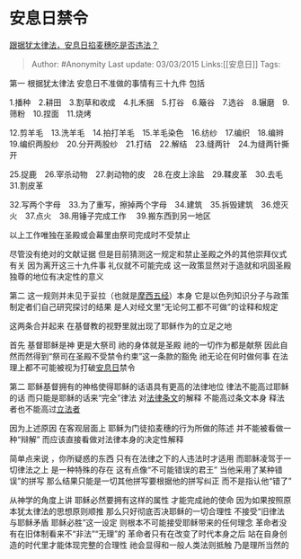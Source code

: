 # 安息日禁令
[跟据犹太律法，安息日掐麦穗吃是否违法？](https://www.zhihu.com/question/28334746/answer/40977196)

> Author: #Anonymity
> Last update: 03/03/2015
> Links:[[安息日]]
> Tags:

第一 根据犹太律法 安息日不准做的事情有三十九件 包括

1.播种　2.耕田　3.割草和收成　4.扎禾捆　5.打谷　6.簸谷　7.选谷　8.辗磨　9.筛粉　10.捏面　11.烧烤

12.剪羊毛　13.洗羊毛　14.拍打羊毛　15.羊毛染色　16.纺纱　17.编织　18.编辫　19.编织两股纱　20.分开两股纱　21.打结　22.解结　23.缝两针　24.为缝两针撕开

25.捉鹿　26.宰杀动物　27.剥动物的皮　28.在皮上涂盐　29.鞣皮革　30.去毛　31.割皮革

32.写两个字母　33.为了重写，擦掉两个字母　34.建筑　35.拆毁建筑　36.熄灭火　37.点火　38.用锤子完成工作 　39.搬东西到另一地区

以上工作唯独在圣殿或会幕里由祭司完成时不受禁止

尽管没有绝对的文献证据 但是目前猜测这一规定和禁止圣殿之外的其他崇拜仪式有关 因为离开这三十九件事 礼仪就不可能完成 这一政策显然对于造就和巩固圣殿独尊的地位有决定性的意义

第二 这一规则并未见于妥拉（也就是[摩西五经](https://www.zhihu.com/search?q=%E6%91%A9%E8%A5%BF%E4%BA%94%E7%BB%8F&search_source=Entity&hybrid_search_source=Entity&hybrid_search_extra=%7B%22sourceType%22%3A%22answer%22%2C%22sourceId%22%3A40977196%7D)）本身 它是以色列知识分子与政策制定者们自己研究探讨的结果 是人对经文里“无论何工都不可做”的诠释和规定

这两条合并起来 在基督教的视野里就出现了耶稣作为的立足之地

首先 基督耶稣是神 更是大祭司 祂的身体就是圣殿 祂的一切作为都是献祭 因此自然而然得到“祭司在圣殿不受禁令约束”这一条款的豁免 祂无论在何时做何事 在法理上都不可能被视为打破[安息日](https://www.zhihu.com/search?q=%E5%AE%89%E6%81%AF%E6%97%A5&search_source=Entity&hybrid_search_source=Entity&hybrid_search_extra=%7B%22sourceType%22%3A%22answer%22%2C%22sourceId%22%3A40977196%7D)禁令

第二 耶稣基督拥有的神格使得耶稣的话语具有更高的法律地位 律法不能高过耶稣的话 而只能是耶稣的话来“完全”律法 对[法律条文](https://www.zhihu.com/search?q=%E6%B3%95%E5%BE%8B%E6%9D%A1%E6%96%87&search_source=Entity&hybrid_search_source=Entity&hybrid_search_extra=%7B%22sourceType%22%3A%22answer%22%2C%22sourceId%22%3A40977196%7D)的解释 不能高过条文本身 释法者也不能高过[立法者](https://www.zhihu.com/search?q=%E7%AB%8B%E6%B3%95%E8%80%85&search_source=Entity&hybrid_search_source=Entity&hybrid_search_extra=%7B%22sourceType%22%3A%22answer%22%2C%22sourceId%22%3A40977196%7D)

因为上述原因 在客观层面上 耶稣为门徒掐麦穗的行为所做的陈述 并不能被看做一种“辩解” 而应该直接看做对法律本身的决定性解释

简单点来说 ，你所疑惑的东西 只有在法律之下的人违法时才适用 而耶稣凌驾于一切律法之上 是一种特殊的存在 这有点像“不可能错误的君王” 当他采用了某种错误”的拼写 那么结果只能是一切其他拼写要根据他的拼写纠正 而不是指认他“错了”

从神学的角度上讲 耶稣必然要拥有这样的属性 才能完成祂的使命 因为如果按照原本犹太律法的思想原则顺推 那么只好彻底否决耶稣的一切合理性 不接受“旧律法与耶稣矛盾 耶稣必胜”这一设定 则根本不可能接受耶稣带来的任何理念 革命者没有在旧体制看来不“非法”“无理”的 革命者只有在改变了时代本身之后 站在自身创造的时代里才能体现完整的合理性 祂会显得和一般人类法则抵触 乃是理所当然的
